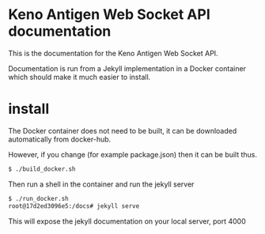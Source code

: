 # Keno Antigen Web Socket API documentation

This is the documentation for the Keno Antigen Web Socket API.

Documentation is run from a Jekyll implementation in a Docker container which should
make it much easier to install.

# install

The Docker container does not need to be built, it can be
downloaded automatically from docker-hub.

However, if you change (for example package.json) then it 
can be built thus.

```bash
$ ./build_docker.sh
```

Then run a shell in the container and run the jekyll server


```bash
$ ./run_docker.sh
root@17d2ed3096e5:/docs# jekyll serve
```

This will expose the jekyll documentation on your local server, port 4000

